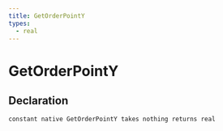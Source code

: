 ```yaml
---
title: GetOrderPointY
types:
  - real
---
```


# GetOrderPointY

## Declaration

```jass
constant native GetOrderPointY takes nothing returns real
```

